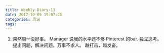 ```yaml
---
title: Weekly-Diary-13
date: 2017-10-09 19:57:26
categories: 周记
tags:
---
```


1. 果然周一没好事。 Manager 说我的水平还不够 Pinterest 的bar. 独立思考。提出问题，解决问题。万事不求人。
越打击，越发奋。 


